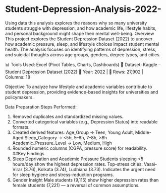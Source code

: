 # Student-Depression-Analysis-2022-
Using data this analysis explores the reasons why so many university students struggle with depression, and how academic life, lifestyle habits, and personal background might shape their mental well-being.
Overview
This project explores the Student Depression Dataset (2022) to uncover how academic pressure, sleep, and lifestyle choices impact student mental health.
The analysis focuses on identifying patterns of depression, stress, and suicidal thoughts across age groups, genders, degree types, and cities.

📊 Tools Used: Excel (Pivot Tables, Charts, Dashboards)
📁 Dataset: Kaggle – Student Depression Dataset (2022)
📅 Year: 2022 | 🔢 Rows: 27,902 | Columns: 18

Objective
To analyze how lifestyle and academic variables contribute to student depression, providing evidence-based insights for universities and policymakers.

Data Preparation
Steps Performed:
1. Removed duplicates and standardized missing values.
2. Converted categorical variables (e.g., Depression Status) into readable formats.
3. Created derived features:
      Age_Group → Teen, Young Adult, Middle-Aged
      Sleep_Category → <5h, 5–6h, 7–8h, >8h
      Academic_Pressure_Level → Low, Medium, High
4. Rounded numeric columns (CGPA, pressure score) for readability.
##Key Findings
1. Sleep Deprivation and Academic Pressure
    Students sleeping <5 hours/day show the highest depression rates.
    Top-stress cities: Vasai-Virar (3.76), Kolkata (3.74), Ludhiana (3.73).
    Indicates the urgent need for sleep hygiene and stress-reduction programs.
2. Gender Insight
Male students (9,115) show higher depression rates than female students (7,221) — a reversal of common assumptions.

